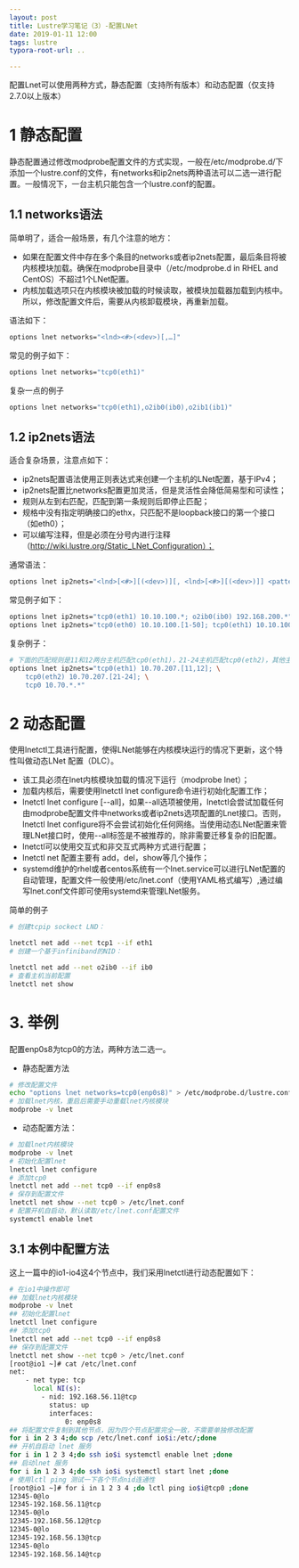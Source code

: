 ```yaml
---
layout: post
title: Lustre学习笔记（3）-配置LNet
date: 2019-01-11 12:00
tags: lustre
typora-root-url: ..

---
```




配置Lnet可以使用两种方式，静态配置（支持所有版本）和动态配置（仅支持2.7.0以上版本）

# 1 静态配置

静态配置通过修改modprobe配置文件的方式实现，一般在/etc/modprobe.d/下添加一个lustre.conf的文件，有networks和ip2nets两种语法可以二选一进行配置。一般情况下，一台主机只能包含一个lustre.conf的配置。

## 1.1 networks语法

简单明了，适合一般场景，有几个注意的地方：
- 如果在配置文件中存在多个条目的networks或者ip2nets配置，最后条目将被内核模块加载。确保在modprobe目录中（/etc/modprobe.d in RHEL and CentOS）不超过1个LNet配置。
- 内核加载选项只在内核模块被加载的时候读取，被模块加载器加载到内核中。所以，修改配置文件后，需要从内核卸载模块，再重新加载。

语法如下：

```bash
options lnet networks="<lnd><#>(<dev>)[,…]"
```

常见的例子如下：

```bash
options lnet networks="tcp0(eth1)"
```

复杂一点的例子

```bash
options lnet networks="tcp0(eth1),o2ib0(ib0),o2ib1(ib1)"
```


## 1.2 ip2nets语法

适合复杂场景，注意点如下：
- ip2nets配置语法使用正则表达式来创建一个主机的LNet配置，基于IPv4；
- ip2nets配置比networks配置更加灵活，但是灵活性会降低简易型和可读性；
- 规则从左到右匹配，匹配到第一条规则后即停止匹配；
- 规格中没有指定明确接口的ethx，只匹配不是loopback接口的第一个接口（如eth0）；
- 可以编写注释，但是必须在分号内进行注释（http://wiki.lustre.org/Static_LNet_Configuration）；

通常语法：

```bash
options lnet ip2nets="<lnd>[<#>][(<dev>)][, <lnd>[<#>][(<dev>)]] <pattern>[; …]"
```

常见例子如下：
```bash
options lnet ip2nets="tcp0(eth1) 10.10.100.*; o2ib0(ib0) 192.168.200.*"
options lnet ip2nets="tcp0(eth0) 10.10.100.[1-50]; tcp0(eth1) 10.10.100.[100-200]"
```
复杂例子：

```bash
# 下面的匹配规则是11和12两台主机匹配tcp0(eth1)，21-24主机匹配tcp0(eth2)，其他主机匹配第一个非回环网卡且地址10.70.*.*
options lnet ip2nets="tcp0(eth1) 10.70.207.[11,12]; \
    tcp0(eth2) 10.70.207.[21-24]; \
    tcp0 10.70.*.*"
```


# 2 动态配置

使用lnetctl工具进行配置，使得LNet能够在内核模块运行的情况下更新，这个特性叫做动态LNet 配置（DLC）。
- 该工具必须在lnet内核模块加载的情况下运行（modprobe lnet）；
- 加载内核后，需要使用lnetctl lnet configure命令进行初始化配置工作；
- lnetctl lnet configure [--all]，如果--all选项被使用，lnetctl会尝试加载任何由modprobe配置文件中networks或者ip2nets选项配置的Lnet接口。否则，lnetctl lnet configure将不会尝试初始化任何网络。当使用动态LNet配置来管理LNet接口时，使用--all标签是不被推荐的，除非需要迁移复杂的旧配置。
- lnetctl可以使用交互式和非交互式两种方式进行配置；
- lnetctl net 配置主要有 add，del，show等几个操作；
- systemd维护的rhel或者centos系统有一个lnet.service可以进行LNet配置的自动管理，配置文件一般使用/etc/lnet.conf（使用YAML格式编写）,通过编写lnet.conf文件即可使用systemd来管理LNet服务。

简单的例子

```bash
# 创建tcpip sockect LND：

lnetctl net add --net tcp1 --if eth1
# 创建一个基于infiniband的NID：

lnetctl net add --net o2ib0 --if ib0
# 查看主机当前配置
lnetctl net show
```

# 3. 举例

配置enp0s8为tcp0的方法，两种方法二选一。

- 静态配置方法
```bash
# 修改配置文件
echo "options lnet networks=tcp0(enp0s8)" > /etc/modprobe.d/lustre.conf
# 加载lnet内核，重启后需要手动重载lnet内核模块
modprobe -v lnet
```

- 动态配置方法：
```bash
# 加载lnet内核模块
modprobe -v lnet
# 初始化配置lnet
lnetctl lnet configure
# 添加tcp0
lnetctl net add --net tcp0 --if enp0s8
# 保存到配置文件
lnetctl net show --net tcp0 > /etc/lnet.conf
# 配置开机自启动，默认读取/etc/lnet.conf配置文件
systemctl enable lnet
```

## 3.1 本例中配置方法

这上一篇中的io1-io4这4个节点中，我们采用lnetctl进行动态配置如下：
```bash
# 在io1中操作即可
## 加载lnet内核模块
modprobe -v lnet
## 初始化配置lnet
lnetctl lnet configure
## 添加tcp0
lnetctl net add --net tcp0 --if enp0s8
## 保存到配置文件
lnetctl net show --net tcp0 > /etc/lnet.conf
[root@io1 ~]# cat /etc/lnet.conf 
net:
    - net type: tcp
      local NI(s):
        - nid: 192.168.56.11@tcp
          status: up
          interfaces:
              0: enp0s8
## 将配置文件复制到其他节点，因为四个节点配置完全一致，不需要单独修改配置
for i in 2 3 4;do scp /etc/lnet.conf io$i:/etc/;done
## 开机自启动 lnet 服务
for i in 1 2 3 4;do ssh io$i systemctl enable lnet ;done
## 启动lnet 服务
for i in 1 2 3 4;do ssh io$i systemctl start lnet ;done
# 使用lctl ping 测试一下各个节点nid连通性
[root@io1 ~]# for i in 1 2 3 4 ;do lctl ping io$i@tcp0 ;done
12345-0@lo
12345-192.168.56.11@tcp
12345-0@lo
12345-192.168.56.12@tcp
12345-0@lo
12345-192.168.56.13@tcp
12345-0@lo
12345-192.168.56.14@tcp
```
